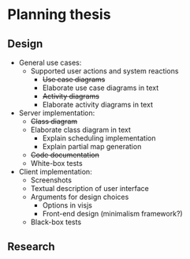 Planning thesis
===============

Design
------

* General use cases:
  * Supported user actions and system reactions
    * ~~Use case diagrams~~
    * Elaborate use case diagrams in text
    * ~~Activity diagrams~~
    * Elaborate activity diagrams in text
* Server implementation:
  * ~~Class diagram~~
  * Elaborate class diagram in text
    * Explain scheduling implementation
    * Explain partial map generation
  * ~~Code documentation~~
  * White-box tests
* Client implementation:
  * Screenshots
  * Textual description of user interface
  * Arguments for design choices
    * Options in visjs
    * Front-end design (minimalism framework?)
  * Black-box tests

Research
--------



